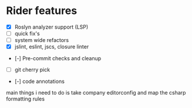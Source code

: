 # Rider features
- [x] Roslyn analyzer support (LSP)
- [ ] quick fix's
- [ ] system wide refactors
- [x] jslint, eslint, jscs, closure linter
- [-] Pre-commit checks and cleanup
- [ ] git cherry pick
- [-] code annotations

main things i need to do is take company editorconfig
and map the csharp formatting rules
